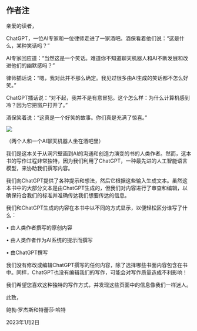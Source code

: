 ## 作者注

亲爱的读者，

ChatGPT，一位AI专家和一位律师走进了一家酒吧。酒保看着他们说：“这是什么，某种笑话吗？”

AI专家回应道：“当然这是一个笑话。难道你不知道聊天机器人和AI不断发展和改进他们的幽默感吗？”

律师插话说：“嗯，我对此并不那么确定。我见过很多由AI生成的笑话都不怎么好笑。”

ChatGPT插话说：“对不起，我并不是有意冒犯。这个怎么样：为什么计算机感到冷？因为它把窗户打开了。”

酒保笑着说：“这真是一个好笑的故事。你们真是充满了惊喜。”

![](../Images/image-6W94DPCO.jpg)

（两个人和一个AI聊天机器人坐在酒吧里）

我们是这本关于从洞穴壁画到AI的沟通和创造力演变的书的人类作者。然而，这本书的写作过程非常独特，因为我们利用了ChatGPT，一种最先进的人工智能语言模型，来协助我们撰写内容。

我们向ChatGPT提供了各种提示和想法，然后它根据这些输入生成文本。虽然这本书中的大部分文本是由ChatGPT生成的，但我们对内容进行了审查和编辑，以确保符合我们的标准并准确传达我们想要传达的信息。

我们和ChatGPT生成的内容在本书中以不同的方式显示，以便轻松区分谁写了什么：

• 由人类作者撰写的原创内容

• 由人类作者作为AI系统的提示而撰写

• 由ChatGPT撰写

我们没有修改或编辑ChatGPT撰写的任何内容，除了选择哪些书面内容包含在书中。同样，ChatGPT也没有编辑我们的写作，可能会对写作质量造成不利影响！

我们希望您喜欢这种独特的写作方式，并发现这些页面中的信息像我们一样迷人。

此致，

鲍勃·罗杰斯和特蕾莎·哈特

2023年1月2日
